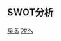 ## SWOT分析  



[戻る](https://rf215048.github.io/Uapps/page2)
[次へ](https://rf215048.github.io/Uapps/page4)
